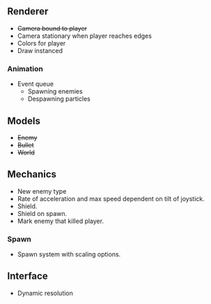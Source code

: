 ## Renderer
* ~~Camera bound to player~~
* Camera stationary when player reaches edges
* Colors for player
* Draw instanced

### Animation
* Event queue
    * Spawning enemies
    * Despawning particles

## Models
* ~~Enemy~~
* ~~Bullet~~
* ~~World~~

## Mechanics
* New enemy type
* Rate of acceleration and max speed dependent on tilt of joystick.
* Shield.
* Shield on spawn.
* Mark enemy that killed player.

### Spawn
* Spawn system with scaling options.

## Interface
* Dynamic resolution
